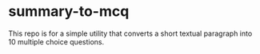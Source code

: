# summary-to-mcq
This repo is for a simple utility that converts a short textual paragraph into 10 multiple choice questions.
